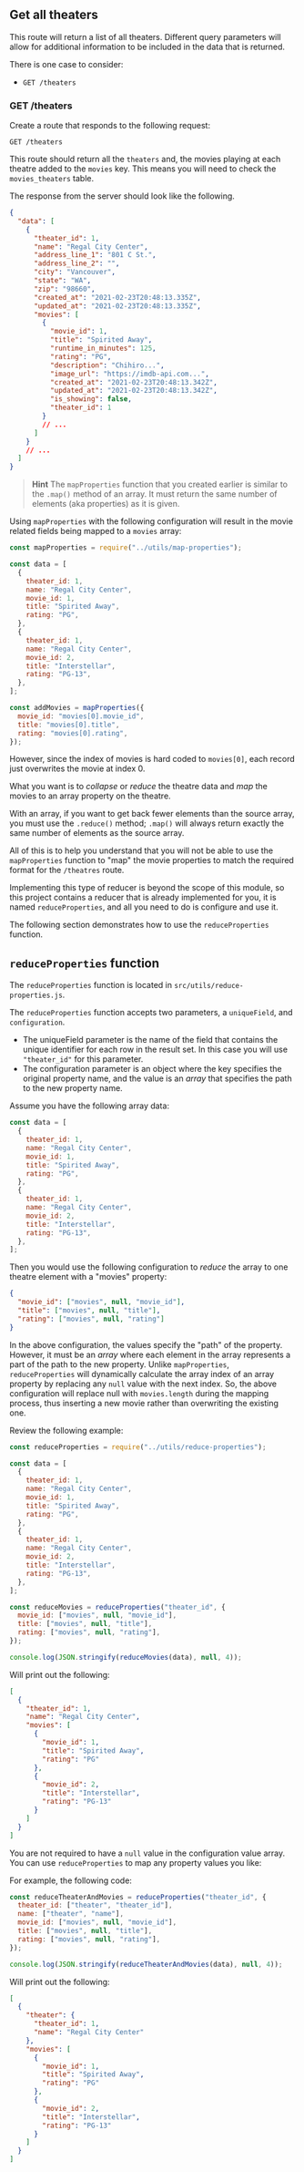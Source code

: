 ## Get all theaters

This route will return a list of all theaters. Different query parameters will allow for additional information to be included in the data that is returned.

There is one case to consider:

- `GET /theaters`

### GET /theaters

Create a route that responds to the following request:

```
GET /theaters
```

This route should return all the `theaters` and, the movies playing at each theatre added to the `movies` key. This means you will need to check the `movies_theaters` table.

The response from the server should look like the following.

```json
{
  "data": [
    {
      "theater_id": 1,
      "name": "Regal City Center",
      "address_line_1": "801 C St.",
      "address_line_2": "",
      "city": "Vancouver",
      "state": "WA",
      "zip": "98660",
      "created_at": "2021-02-23T20:48:13.335Z",
      "updated_at": "2021-02-23T20:48:13.335Z",
      "movies": [
        {
          "movie_id": 1,
          "title": "Spirited Away",
          "runtime_in_minutes": 125,
          "rating": "PG",
          "description": "Chihiro...",
          "image_url": "https://imdb-api.com...",
          "created_at": "2021-02-23T20:48:13.342Z",
          "updated_at": "2021-02-23T20:48:13.342Z",
          "is_showing": false,
          "theater_id": 1
        }
        // ...
      ]
    }
    // ...
  ]
}
```

> **Hint** The `mapProperties` function that you created earlier is similar to the `.map()` method of an array. It must return the same number of elements (aka properties) as it is given.

Using `mapProperties` with the following configuration will result in the movie related fields being mapped to a `movies` array:

```js
const mapProperties = require("../utils/map-properties");

const data = [
  {
    theater_id: 1,
    name: "Regal City Center",
    movie_id: 1,
    title: "Spirited Away",
    rating: "PG",
  },
  {
    theater_id: 1,
    name: "Regal City Center",
    movie_id: 2,
    title: "Interstellar",
    rating: "PG-13",
  },
];

const addMovies = mapProperties({
  movie_id: "movies[0].movie_id",
  title: "movies[0].title",
  rating: "movies[0].rating",
});
```

However, since the index of movies is hard coded to `movies[0]`, each record just overwrites the movie at index 0.

What you want is to _collapse_ or _reduce_ the theatre data and _map_ the movies to an array property on the theatre.

With an array, if you want to get back fewer elements than the source array, you must use the `.reduce()` method; `.map()` will always return exactly the same number of elements as the source array.

All of this is to help you understand that you will not be able to use the `mapProperties` function to "map" the movie properties to match the required format for the `/theatres` route.

Implementing this type of reducer is beyond the scope of this module, so this project contains a reducer that is already implemented for you, it is named `reduceProperties`, and all you need to do is configure and use it.

The following section demonstrates how to use the `reduceProperties` function.

## `reduceProperties` function

The `reduceProperties` function is located in `src/utils/reduce-properties.js`.

The `reduceProperties` function accepts two parameters, a `uniqueField`, and `configuration`.

- The uniqueField parameter is the name of the field that contains the unique identifier for each row in the result set. In this case you will use `"theater_id"` for this parameter.
- The configuration parameter is an object where the key specifies the original property name, and the value is an _array_ that specifies the path to the new property name.

Assume you have the following array data:

```js
const data = [
  {
    theater_id: 1,
    name: "Regal City Center",
    movie_id: 1,
    title: "Spirited Away",
    rating: "PG",
  },
  {
    theater_id: 1,
    name: "Regal City Center",
    movie_id: 2,
    title: "Interstellar",
    rating: "PG-13",
  },
];
```

Then you would use the following configuration to _reduce_ the array to one theatre element with a "movies" property:

```json
{
  "movie_id": ["movies", null, "movie_id"],
  "title": ["movies", null, "title"],
  "rating": ["movies", null, "rating"]
}
```

In the above configuration, the values specify the "path" of the property. However, it must be an _array_ where each element in the array represents a part of the path to the new property.
Unlike `mapProperties`, `reduceProperties` will dynamically calculate the array index of an array property by replacing any `null` value with the next index.
So, the above configuration will replace null with `movies.length` during the mapping process, thus inserting a new movie rather than overwriting the existing one.

Review the following example:

```js
const reduceProperties = require("../utils/reduce-properties");

const data = [
  {
    theater_id: 1,
    name: "Regal City Center",
    movie_id: 1,
    title: "Spirited Away",
    rating: "PG",
  },
  {
    theater_id: 1,
    name: "Regal City Center",
    movie_id: 2,
    title: "Interstellar",
    rating: "PG-13",
  },
];

const reduceMovies = reduceProperties("theater_id", {
  movie_id: ["movies", null, "movie_id"],
  title: ["movies", null, "title"],
  rating: ["movies", null, "rating"],
});

console.log(JSON.stringify(reduceMovies(data), null, 4));
```

Will print out the following:

```json
[
  {
    "theater_id": 1,
    "name": "Regal City Center",
    "movies": [
      {
        "movie_id": 1,
        "title": "Spirited Away",
        "rating": "PG"
      },
      {
        "movie_id": 2,
        "title": "Interstellar",
        "rating": "PG-13"
      }
    ]
  }
]
```

You are not required to have a `null` value in the configuration value array. You can use `reduceProperties` to map any property values you like:

For example, the following code:

```js
const reduceTheaterAndMovies = reduceProperties("theater_id", {
  theater_id: ["theater", "theater_id"],
  name: ["theater", "name"],
  movie_id: ["movies", null, "movie_id"],
  title: ["movies", null, "title"],
  rating: ["movies", null, "rating"],
});

console.log(JSON.stringify(reduceTheaterAndMovies(data), null, 4));
```

Will print out the following:

```json
[
  {
    "theater": {
      "theater_id": 1,
      "name": "Regal City Center"
    },
    "movies": [
      {
        "movie_id": 1,
        "title": "Spirited Away",
        "rating": "PG"
      },
      {
        "movie_id": 2,
        "title": "Interstellar",
        "rating": "PG-13"
      }
    ]
  }
]
```
